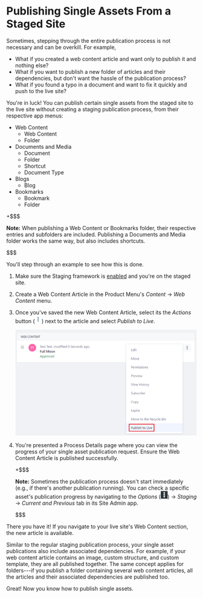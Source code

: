 # Publishing Single Assets From a Staged Site [](id=publishing-single-assets-from-a-staged-site)

Sometimes, stepping through the entire publication process is not necessary and
can be overkill. For example,

- What if you created a web content article and want only to publish it and
  nothing else?
- What if you want to publish a new folder of articles and their dependencies,
  but don't want the hassle of the publication process?
- What if you found a typo in a document and want to fix it quickly and push to
  the live site?

You're in luck! You can publish certain single assets from the staged site to
the live site without creating a staging publication process, from their
respective app menus:

- Web Content
    - Web Content
    - Folder
- Documents and Media
    - Document
    - Folder
    - Shortcut
    - Document Type
- Blogs
    - Blog
- Bookmarks
    - Bookmark
    - Folder

+$$$

**Note:** When publishing a Web Content or Bookmarks folder, their respective
entries and subfolders are included. Publishing a Documents and Media folder
works the same way, but also includes shortcuts.

$$$

You'll step through an example to see how this is done.

1.  Make sure the Staging framework is
    [enabled](/discover/portal/-/knowledge_base/7-1/enabling-staging) and you're
    on the staged site.

2.  Create a Web Content Article in the Product Menu's *Content* &rarr; *Web
    Content* menu.

3.  Once you've saved the new Web Content Article, select its the *Actions*
    button (![Actions](../../../images/icon-actions.png)) next to the article
    and select *Publish to Live*.

    ![Figure 1: You can publish the single web content article to the live site.](../../../images/single-asset-publish.png)

4.  You're presented a Process Details page where you can view the progress of
    your single asset publication request. Ensure the Web Content Article is
    published successfully.

    +$$$

    **Note:** Sometimes the publication process doesn't start immediately (e.g.,
    if there's another publication running). You can check a specific asset's
    publication progress by navigating to the *Options*
    (![Options](../../../images/icon-options.png)) &rarr; *Staging* &rarr;
     *Current and Previous* tab in its Site Admin app.

    $$$

There you have it! If you navigate to your live site's Web Content section, the
new article is available.

Similar to the regular staging publication process, your single asset
publications also include associated dependencies. For example, if your web
content article contains an image, custom structure, and custom template, they
are all published together. The same concept applies for folders---if you
publish a folder containing several web content articles, all the articles and
their associated dependencies are published too.

Great! Now you know how to publish single assets.
